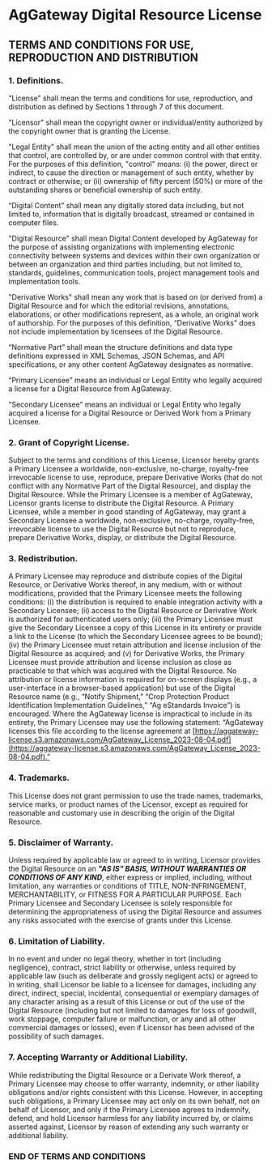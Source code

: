 # AgGateway Digital Resource License

## TERMS AND CONDITIONS FOR USE, REPRODUCTION AND DISTRIBUTION

### 1. Definitions.

"License" shall mean the terms and conditions for use, reproduction, and distribution as defined by Sections 1 through 7 of this document.

"Licensor" shall mean the copyright owner or individual/entity authorized by the copyright owner that is granting the License.

"Legal Entity" shall mean the union of the acting entity and all other entities that control, are controlled by, or are under common control with that entity. For the purposes of this definition, "control" means: (i) the power, direct or indirect, to cause the direction or management of such entity, whether by contract or otherwise; or (ii) ownership of fifty percent (50%) or more of the outstanding shares or beneficial ownership of such entity.

“Digital Content” shall mean any digitally stored data including, but not limited to, information that is digitally broadcast, streamed or contained in computer files.

"Digital Resource" shall mean Digital Content developed by AgGateway for the purpose of assisting organizations with implementing electronic connectivity between systems and devices within their own organization or between an organization and third parties including, but not limited to, standards, guidelines, communication tools, project management tools and implementation tools.

"Derivative Works" shall mean any work that is based on (or derived from) a Digital Resource and for which the editorial revisions, annotations, elaborations, or other modifications represent, as a whole, an original work of authorship.  For the purposes of this definition, “Derivative Works” does not include implementation by licensees of the Digital Resource.

“Normative Part” shall mean the structure definitions and data type definitions expressed in XML Schemas, JSON Schemas, and API specifications, or any other content AgGateway designates as normative.

“Primary Licensee” means an individual or Legal Entity who legally acquired a license for a Digital Resource from AgGateway.

“Secondary Licensee” means an individual or Legal Entity who legally acquired a license for a Digital Resource or Derived Work from a Primary Licensee.

### 2. Grant of Copyright License.

Subject to the terms and conditions of this License, Licensor hereby grants a Primary Licensee a worldwide, non-exclusive, no-charge, royalty-free irrevocable license to use, reproduce, prepare Derivative Works (that do not conflict with any Normative Part of the Digital Resource), and display the Digital Resource. While the Primary Licensee is a member of AgGateway, Licensor grants license to distribute the Digital Resource.  A Primary Licensee, while a member in good standing of AgGateway, may grant a Secondary Licensee a worldwide, non-exclusive, no-charge, royalty-free, irrevocable license to use the Digital Resource but not to reproduce, prepare Derivative Works, display, or distribute the Digital Resource.
 
### 3. Redistribution.

A Primary Licensee may reproduce and distribute copies of the Digital Resource, or Derivative Works thereof, in any medium, with or without modifications, provided that the Primary Licensee meets the following conditions: (i) the distribution is required to enable integration activity with a Secondary Licensee; (ii) access to the Digital Resource or Derivative Work is authorized for authenticated users only; (iii) the Primary Licensee must give the Secondary Licensee a copy of this License in its entirety or provide a link to the License (to which the Secondary Licensee agrees to be bound); (iv) the Primary Licensee must retain attribution and license inclusion of the Digital Resource as acquired; and (v) for Derivative Works, the Primary Licensee must provide attribution and license inclusion as close as practicable to that which was acquired with the Digital Resource.  No attribution or license information is required for on-screen displays (e.g., a user-interface in a browser-based application) but use of the Digital Resource name (e.g., “Notify Shipment,” “Crop Protection Product Identification Implementation Guidelines,” “Ag eStandards Invoice”) is encouraged.  Where the AgGateway license is impractical to include in its entirety, the Primary Licensee may use the following statement:  “AgGateway licenses this file according to the license agreement at [https://aggateway-license.s3.amazonaws.com/AgGateway_License_2023-08-04.pdf](https://aggateway-license.s3.amazonaws.com/AgGateway_License_2023-08-04.pdf).”

### 4. Trademarks.

This License does not grant permission to use the trade names, trademarks, service marks, or product names of the Licensor, except as required for reasonable and customary use in describing the origin of the Digital Resource.

### 5. Disclaimer of Warranty.

Unless required by applicable law or agreed to in writing, Licensor provides the Digital Resource on an _**"AS IS" BASIS, WITHOUT WARRANTIES OR CONDITIONS OF ANY KIND**_, either express or implied, including, without limitation, any warranties or conditions of TITLE, NON-INFRINGEMENT, MERCHANTABILITY, or FITNESS FOR A PARTICULAR PURPOSE. Each Primary Licensee and Secondary Licensee is solely responsible for determining the appropriateness of using the Digital Resource and assumes any risks associated with the exercise of grants under this License.

### 6. Limitation of Liability.

In no event and under no legal theory, whether in tort (including negligence), contract, strict liability or otherwise, unless required by applicable law (such as deliberate and grossly negligent acts) or agreed to in writing, shall Licensor be liable to a licensee for damages, including any direct, indirect, special, incidental, consequential or exemplary damages of any character arising as a result of this License or out of the use of the Digital Resource (including but not limited to damages for loss of goodwill, work stoppage, computer failure or malfunction, or any and all other commercial damages or losses), even if Licensor has been advised of the possibility of such damages.

### 7. Accepting Warranty or Additional Liability.

While redistributing the Digital Resource or a Derivate Work thereof, a Primary Licensee may choose to offer warranty, indemnity, or other liability obligations and/or rights consistent with this License. However, in accepting such obligations, a Primary Licensee may act only on its own behalf, not on behalf of Licensor, and only if the Primary Licensee agrees to indemnify, defend, and hold Licensor harmless for any liability incurred by, or claims asserted against, Licensor by reason of extending any such warranty or additional liability.

### END OF TERMS AND CONDITIONS
